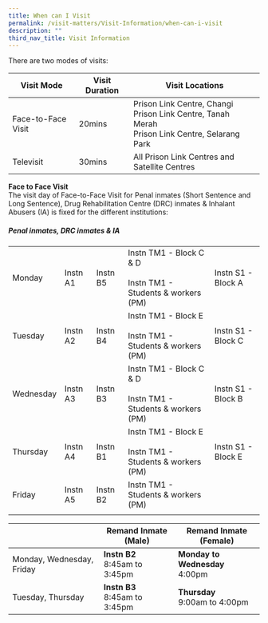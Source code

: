```yaml
---
title: When can I Visit
permalink: /visit-matters/Visit-Information/when-can-i-visit
description: ""
third_nav_title: Visit Information
---
```

There are two modes of visits:

|Visit Mode|Visit Duration |Visit Locations|
| -------- | -------- | -------- |
|Face-to-Face Visit|20mins |Prison Link Centre, Changi<br>Prison Link Centre, Tanah Merah<br>Prison Link Centre, Selarang Park|
|Televisit |30mins |All Prison Link Centres and Satellite Centres|

**Face to Face Visit**<br>
The visit day of Face-to-Face Visit for Penal inmates (Short Sentence and Long Sentence), Drug Rehabilitation Centre (DRC) inmates & Inhalant Abusers (IA) is fixed for the different institutions:

##### Penal inmates, DRC inmates & IA
||||||
| -------- | -------- | -------- | -------- | -------- |
|Monday|Instn A1|Instn B5|Instn TM1 - Block C & D<br>&nbsp;<br>Instn TM1 - Students & workers (PM)|Instn S1 - Block A |
|Tuesday|Instn A2|Instn B4|Instn TM1 - Block E<br>&nbsp;<br>Instn TM1 - Students & workers (PM)|Instn S1 - Block C|
|Wednesday|Instn A3 |Instn B3|Instn TM1 - Block C & D<br>&nbsp;<br>Instn TM1 - Students & workers (PM)|Instn S1 - Block B|
|Thursday|Instn A4|Instn B1 |Instn TM1 - Block E<br>&nbsp;<br>Instn TM1 - Students & workers (PM)|Instn S1 - Block E |
|Friday|Instn A5|Instn B2|Instn TM1 - Students & workers (PM)||
||||||


| | Remand Inmate (Male)|Remand Inmate (Female) |
| -------- | -------- | -------- |
|Monday, Wednesday, Friday| **Instn B2**<br>8:45am to 3:45pm |**Monday to Wednesday**<br>4:00pm |
|Tuesday, Thursday|**Instn B3**<br>8:45am to 3:45pm |**Thursday**<br>9:00am to 4:00pm|

